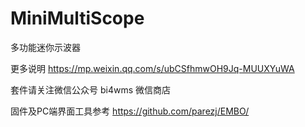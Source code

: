 # MiniMultiScope
多功能迷你示波器

更多说明
https://mp.weixin.qq.com/s/ubCSfhmwOH9Jq-MUUXYuWA

套件请关注微信公众号 bi4wms 微信商店

固件及PC端界面工具参考
https://github.com/parezj/EMBO/
